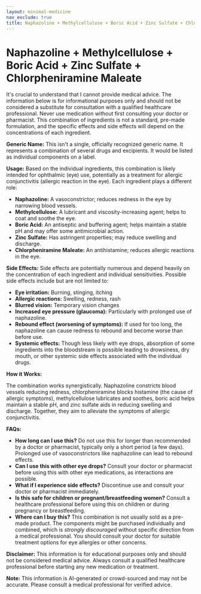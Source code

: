 ```yaml
---
layout: minimal-medicine
nav_exclude: true
title: Naphazoline + Methylcellulose + Boric Acid + Zinc Sulfate + Chlorpheniramine Maleate
---
```


# Naphazoline + Methylcellulose + Boric Acid + Zinc Sulfate + Chlorpheniramine Maleate

It's crucial to understand that I cannot provide medical advice.  The information below is for informational purposes only and should not be considered a substitute for consultation with a qualified healthcare professional.  Never use medication without first consulting your doctor or pharmacist.  This combination of ingredients is not a standard, pre-made formulation, and the specific effects and side effects will depend on the concentrations of each ingredient.

**Generic Name:**  This isn't a single, officially recognized generic name. It represents a combination of several drugs and excipients.  It would be listed as individual components on a label.

**Usage:** Based on the individual ingredients, this combination is likely intended for ophthalmic (eye) use, potentially as a treatment for allergic conjunctivitis (allergic reaction in the eye).  Each ingredient plays a different role:

* **Naphazoline:** A vasoconstrictor; reduces redness in the eye by narrowing blood vessels.
* **Methylcellulose:** A lubricant and viscosity-increasing agent; helps to coat and soothe the eye.
* **Boric Acid:** An antiseptic and buffering agent; helps maintain a stable pH and may offer some antimicrobial action.
* **Zinc Sulfate:** Has astringent properties; may reduce swelling and discharge.
* **Chlorpheniramine Maleate:** An antihistamine; reduces allergic reactions in the eye.


**Side Effects:**  Side effects are potentially numerous and depend heavily on the concentration of each ingredient and individual sensitivities.  Possible side effects include but are not limited to:

* **Eye irritation:** Burning, stinging, itching
* **Allergic reactions:**  Swelling, redness, rash
* **Blurred vision:**  Temporary vision changes
* **Increased eye pressure (glaucoma):** Particularly with prolonged use of naphazoline.
* **Rebound effect (worsening of symptoms):**  If used for too long, the naphazoline can cause redness to rebound and become worse than before use.
* **Systemic effects:** Though less likely with eye drops, absorption of some ingredients into the bloodstream is possible leading to drowsiness, dry mouth, or other systemic side effects associated with the individual drugs.


**How it Works:**

The combination works synergistically. Naphazoline constricts blood vessels reducing redness, chlorpheniramine blocks histamine (the cause of allergic symptoms), methylcellulose lubricates and soothes, boric acid helps maintain a stable pH, and zinc sulfate aids in reducing swelling and discharge.  Together, they aim to alleviate the symptoms of allergic conjunctivitis.


**FAQs:**

* **How long can I use this?**  Do not use this for longer than recommended by a doctor or pharmacist, typically only a short period (a few days).  Prolonged use of vasoconstrictors like naphazoline can lead to rebound effects.
* **Can I use this with other eye drops?**  Consult your doctor or pharmacist before using this with other eye medications, as interactions are possible.
* **What if I experience side effects?**  Discontinue use and consult your doctor or pharmacist immediately.
* **Is this safe for children or pregnant/breastfeeding women?**  Consult a healthcare professional before using this on children or during pregnancy or breastfeeding.
* **Where can I buy this?**  This combination is not usually sold as a pre-made product.  The components might be purchased individually and combined, which is *strongly discouraged* without specific direction from a medical professional. You should consult your doctor for suitable treatment options for eye allergies or other concerns.


**Disclaimer:** This information is for educational purposes only and should not be considered medical advice. Always consult a qualified healthcare professional before starting any new medication or treatment.


**Note:** This information is AI-generated or crowd-sourced and may not be accurate. Please consult a medical professional for verified advice.